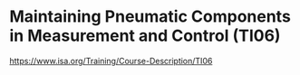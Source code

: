 # Maintaining Pneumatic Components in Measurement and Control (TI06)

https://www.isa.org/Training/Course-Description/TI06